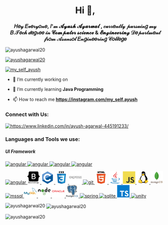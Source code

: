 <h1 align="center">Hi 👋,</h1>
<h3 align="center">𝐻𝑒𝓎 𝐸𝓋𝑒𝓇𝓎𝑜𝓃𝑒, 𝐼'𝓂 𝓐𝔂𝓾𝓼𝓱 𝓐𝓰𝓪𝓻𝔀𝓪𝓵 , 𝒸𝓊𝓇𝓇𝑒𝓃𝓉𝓁𝓎 𝓅𝓊𝓇𝓈𝓊𝒾𝓃𝑔 𝓂𝓎 𝐵.𝒯𝑒𝒸𝒽 𝒹𝑒𝑔𝓇𝑒𝑒 𝒾𝓃 𝓒𝓸𝓶𝓹𝓾𝓽𝓮𝓻 𝓼𝓬𝓲𝓮𝓷𝓬𝓮 & 𝓔𝓷𝓰𝓲𝓷𝓮𝓮𝓻𝓲𝓷𝓰 𝒟𝑒𝓅𝒶𝓇𝓉𝓂𝑒𝓃𝓉 𝒻𝓇𝑜𝓂 𝒜𝓈𝒶𝓃𝓈𝑜𝓁 𝐸𝓃𝑔𝒾𝓃𝑒𝑒𝓇𝒾𝓃𝑔 𝒞𝑜𝓁𝓁𝑒𝑔𝑒</h3>

<p align="left"> <img src="https://komarev.com/ghpvc/?username=ayushagarwal20&label=Profile%20views&color=0e75b6&style=flat" alt="ayushagarwal20" /> </p>

<p align="left"> <a href="https://github.com/ryo-ma/github-profile-trophy"><img src="https://github-profile-trophy.vercel.app/?username=ayushagarwal20" alt="ayushagarwal20" /></a> </p>

<p align="left"> <a href="https://twitter.com/my_self_ayush" target="blank"><img src="https://img.shields.io/twitter/follow/my_self_ayush?logo=twitter&style=for-the-badge" alt="my_self_ayush" /></a> </p>

- 🔭 I’m currently working on 

- 🌱 I’m currently learning **Java Programming**

- 📫 How to reach me **https://instagram.com/my_self.ayush**

<h3 align="left">Connect with Us:</h3>
<p align="left">
<a href="https://linkedin.com/in/https://www.linkedin.com/in/ayush-agarwal-445191233/" target="blank"><img align="center" src="https://raw.githubusercontent.com/rahuldkjain/github-profile-readme-generator/master/src/images/icons/Social/linked-in-alt.svg" alt="https://www.linkedin.com/in/ayush-agarwal-445191233/" height="30" width="40" /></a>

</p>

<h3 align="left">Languages and Tools we use:</h3>
<h5 align="left">UI Framework</h5>
<p align="left"> 
  <a href="https://angular.io" target="_blank" rel="noreferrer"> <img src="https://angular.io/assets/images/logos/angular/angular.svg" alt="angular" width="40" height="40"/> </a>
  <a href="https://react.dev/" target="_blank" rel="noreferrer"> <img src="https://www.google.com/url?sa=i&url=https%3A%2F%2Fwww.pngwing.com%2Fen%2Fsearch%3Fq%3Dreact&psig=AOvVaw3v9eukunjpKR_-Uo_TYIIS&ust=1705386341712000&source=images&cd=vfe&ved=0CBMQjRxqFwoTCKizp6rh3oMDFQAAAAAdAAAAABAE" alt="angular" width="40" height="40"/> </a>
  <a href="https://nextjs.org/" target="_blank" rel="noreferrer"> <img src="https://angular.io/assets/images/logos/angular/angular.svg" alt="angular" width="40" height="40"/> </a>
  <a href="https://angular.io" target="_blank" rel="noreferrer"> <img src="https://angular.io/assets/images/logos/angular/angular.svg" alt="angular" width="40" height="40"/> </a>
</p>
<p align="left"> <a href="https://angular.io" target="_blank" rel="noreferrer"> <img src="https://angular.io/assets/images/logos/angular/angular.svg" alt="angular" width="40" height="40"/> </a> <a href="https://getbootstrap.com" target="_blank" rel="noreferrer"> <img src="https://raw.githubusercontent.com/devicons/devicon/master/icons/bootstrap/bootstrap-plain-wordmark.svg" alt="bootstrap" width="40" height="40"/> </a> <a href="https://www.cprogramming.com/" target="_blank" rel="noreferrer"> <img src="https://raw.githubusercontent.com/devicons/devicon/master/icons/c/c-original.svg" alt="c" width="40" height="40"/> </a> <a href="https://www.w3schools.com/css/" target="_blank" rel="noreferrer"> <img src="https://raw.githubusercontent.com/devicons/devicon/master/icons/css3/css3-original-wordmark.svg" alt="css3" width="40" height="40"/> </a> <a href="https://expressjs.com" target="_blank" rel="noreferrer"> <img src="https://raw.githubusercontent.com/devicons/devicon/master/icons/express/express-original-wordmark.svg" alt="express" width="40" height="40"/> </a> <a href="https://git-scm.com/" target="_blank" rel="noreferrer"> <img src="https://www.vectorlogo.zone/logos/git-scm/git-scm-icon.svg" alt="git" width="40" height="40"/> </a> <a href="https://www.w3.org/html/" target="_blank" rel="noreferrer"> <img src="https://raw.githubusercontent.com/devicons/devicon/master/icons/html5/html5-original-wordmark.svg" alt="html5" width="40" height="40"/> </a> <a href="https://www.java.com" target="_blank" rel="noreferrer"> <img src="https://raw.githubusercontent.com/devicons/devicon/master/icons/java/java-original.svg" alt="java" width="40" height="40"/> </a> <a href="https://developer.mozilla.org/en-US/docs/Web/JavaScript" target="_blank" rel="noreferrer"> <img src="https://raw.githubusercontent.com/devicons/devicon/master/icons/javascript/javascript-original.svg" alt="javascript" width="40" height="40"/> </a> <a href="https://www.linux.org/" target="_blank" rel="noreferrer"> <img src="https://raw.githubusercontent.com/devicons/devicon/master/icons/linux/linux-original.svg" alt="linux" width="40" height="40"/> </a> <a href="https://www.mongodb.com/" target="_blank" rel="noreferrer"> <img src="https://raw.githubusercontent.com/devicons/devicon/master/icons/mongodb/mongodb-original-wordmark.svg" alt="mongodb" width="40" height="40"/> </a> <a href="https://www.microsoft.com/en-us/sql-server" target="_blank" rel="noreferrer"> <img src="https://www.svgrepo.com/show/303229/microsoft-sql-server-logo.svg" alt="mssql" width="40" height="40"/> </a> <a href="https://www.mysql.com/" target="_blank" rel="noreferrer"> <img src="https://raw.githubusercontent.com/devicons/devicon/master/icons/mysql/mysql-original-wordmark.svg" alt="mysql" width="40" height="40"/> </a> <a href="https://nodejs.org" target="_blank" rel="noreferrer"> <img src="https://raw.githubusercontent.com/devicons/devicon/master/icons/nodejs/nodejs-original-wordmark.svg" alt="nodejs" width="40" height="40"/> </a> <a href="https://www.oracle.com/" target="_blank" rel="noreferrer"> <img src="https://raw.githubusercontent.com/devicons/devicon/master/icons/oracle/oracle-original.svg" alt="oracle" width="40" height="40"/> </a> <a href="https://www.postgresql.org" target="_blank" rel="noreferrer"> <img src="https://raw.githubusercontent.com/devicons/devicon/master/icons/postgresql/postgresql-original-wordmark.svg" alt="postgresql" width="40" height="40"/> </a> <a href="https://spring.io/" target="_blank" rel="noreferrer"> <img src="https://www.vectorlogo.zone/logos/springio/springio-icon.svg" alt="spring" width="40" height="40"/> </a> <a href="https://www.sqlite.org/" target="_blank" rel="noreferrer"> <img src="https://www.vectorlogo.zone/logos/sqlite/sqlite-icon.svg" alt="sqlite" width="40" height="40"/> </a> <a href="https://www.typescriptlang.org/" target="_blank" rel="noreferrer"> <img src="https://raw.githubusercontent.com/devicons/devicon/master/icons/typescript/typescript-original.svg" alt="typescript" width="40" height="40"/> </a> <a href="https://unity.com/" target="_blank" rel="noreferrer"> <img src="https://www.vectorlogo.zone/logos/unity3d/unity3d-icon.svg" alt="unity" width="40" height="40"/> </a> </p>

<p><img align="left" src="https://github-readme-stats.vercel.app/api/top-langs?username=ayushagarwal20&show_icons=true&locale=en&layout=compact" alt="ayushagarwal20" /></p>

<p>&nbsp;<img align="center" src="https://github-readme-stats.vercel.app/api?username=ayushagarwal20&show_icons=true&locale=en" alt="ayushagarwal20" /></p>

<p><img align="center" src="https://github-readme-streak-stats.herokuapp.com/?user=ayushagarwal20&" alt="ayushagarwal20" /></p>
